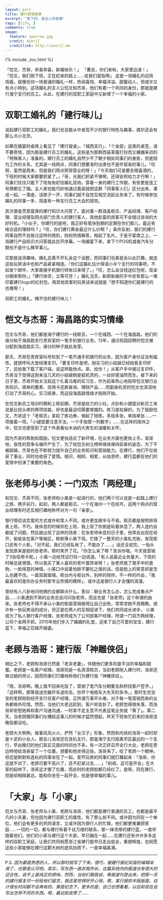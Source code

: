 ```yaml
---
layout: post
title: 建行爱情故事
excerpt: "笔下的，身边人的故事"
tags: [life, ]
comments: true
image:
  feature: sparrow.jpg
  credit: Azeril
  creditlink: http://azeril.me
---
```


{% include _toc.html %}

「恺文、杰哥，恭喜恭喜，新婚快乐！」
「曹总，你们来啦，大家里边请！」
「恺文，我们刚下班，正在赶来的路上……给我们留饭啊」
这是一场婚礼的迎宾场面，就像任何一场普通的婚礼一样，热闹喜悦、幸福洋溢、甜蜜动人，但或许又有点小特别。这场婚礼的主人公恺文和杰哥，他们有着一个共同的身份，那就是建行海宁支行的员工。从此，在建行的双职工家庭中又新增了一个幸福的小家。


# 双职工婚礼的「建行味儿」

说起建行双职工的婚礼，我们也总能从中发现不少的银行特色与趣事，偶尔还会有那么点小无奈。

如果在婚宴的桌席上看见了「建行留桌」、「城西支行」、「个金部」这类的桌签，请不要奇怪，因为那是建行员工的婚礼，这些是为那群西装革履打扮而又姗姗来迟的「特殊客人」准备的。建行员工的婚礼自然少不了朝夕相处同事们的身影，但是因为工作的关系，尤其是一线网点，同事们想要准时出席也不是件容易的事儿。「哎呀，虽然是周末，但是我们网点照常营业的呀！」「今天咱们可是要去喝喜酒的，下班的时候大家都要抓紧了。」「哥，光我们抓紧不够啊，还得安邦给力才行啊！」同事们往往只能下了班匆匆赶往婚礼现场，穿着一身的建行工作服，有些更是连工号牌都忘了摘。主人家也能巧妙地通过着装就把这群「同事客人们」区分出来，凑成一起。一落座，话匣子一开，同事们就不自觉互相交流起业务来了。有时候参加婚礼的同事一多，简直有一种支行员工大会的错觉。

其次便是贯穿宴席的建行知识大问答了。面对着一群涵盖柜员、产品经理、客户经理、营业经理及网点部门负责人的建行客人，其他赴宴的宾客可不会错过咨询的大好时机。「小伙子，你建行的是吧，我正好有笔快到期的定期在你们那儿，最近有啥合适的理财吗？」「哎，你们建行黄金最近什么价啊？」条件反射，我们的建行同事自然不会放过这样的商机，纷纷热情解答，掏起了名片。于是乎宴席之上，一场建行产品知识大问答就此拉开序幕。一场婚宴下来，拿下个POS机或者汽车分期也不是什么稀罕事儿。

花絮放送添趣味。婚礼总离不开礼金这个话题，而同事们也甚是会以此打趣，就连这些玩笑话中也和产品紧紧相连。「你们这婚礼估计得请小半个支行的同事吧，不如发个邮件，大家直接手机银行转账过来得了。」「哎，怎么会没钱送红包呢，现金分期来帮你。」「建行快贷，立等可贷！」婚礼当天，新郎新娘的手中总有那么一堆印着建行logo的红封包，用其他宾客的玩笑话来说就是「想不知道你们是建行的也难啊！」 

双职工的婚礼，掩不住的建行味儿！

# 恺文与杰哥：海昌路的实习情缘

恺文与杰哥，他们都是海宁建行的一线柜员，一个在城西、一个在海昌路。他们的缘分始于海昌路支行贵宾室的一笔手机银行业务。13年，通过校园招聘的恺文被分配到海昌路实习，缘分的种子就此发芽。

那天，杰哥在贵宾室叫号轮到了一笔开通手机银行的业务，因为客户身份证没有磁性，就想呼叫大堂经理复印。「要复印件是吧，刚实习的小姑娘已经给我复印好了，还给我下载了客户端，说这样能快点。来，给你！」从客户手中接过复印件，杰哥当下觉得这刚来没几天的小姑娘倒是挺机灵的，一丝好感油然而生。接下来的日子里，杰哥开始关注起这个扎着马尾的实习生，作为前辈热心地指导恺文银行业务知识，填单的要素、信用卡还款查询、理财产品……而勤奋机灵的恺文也深深地打动了杰哥的心。实习结束，而这段海昌路情缘才刚刚开始。

在恺文新员工培训时期和上柜初期，杰哥是给力的小灶。点钞和小键盘对新员工来说是比较头疼的两项技能，却也是最迫切需要掌握的。练习是枯燥的，为了鼓励恺文，杰哥这个「老柜员」拿起了练功券，做起了陪练，多指多张，单指单张……一项接着一项。「小键盘要注意手法，一个手指管一列数字」……在这样的陪伴之中，恺文也感受到了这个外表看似木讷的大男生的温暖和关怀。

因为杰哥的帮助和鼓励，恺文更快适应了新环境，在业务方面也更快上手。渐渐地，良性的竞争与循环产生了，为了给恺文树立榜样继续保持前辈的姿态，为了不被超越，杰哥也在不断努力提升自己的业务知识和营销能力。在建行，他们不仅收获了事业，同时也收获了爱情。相识、相知、相爱，从始至终，建行蓝都在他们的爱情中扮演了重要的角色。

# 张老师与小美：一门双杰「两经理」

和恺文、杰哥不同，张老师和小美是一起进行的，他们两个可以说是一起踏上建行之旅、携手前行。起初，两人都是柜员，一个在海州一个在经开。这两个网点的营业经理有时还互相打趣地称呼对方一句「亲家」。

银行情侣谈恋爱的方式或许和常人不同，或许更加艰辛与不易。柜员都是按照排班表上班，不巧，我休息的时候你在上班，我上班了你倒是轮着休息了，两人连约会都成了问题。然后就出现了这样的场景：在张老师休息的日子里，他常会出现在经开，偷偷坐在客户等候区，默默等小美下班。忙碌了一整天的小美轧完账，发现柜口还有个人影，「对不起，我们已经轧帐了，不能办了……」话还没说完，一抬头发现原来是她的张老师，顿时笑开了花。「你怎么来了呀？告诉你哦，今天我营销了3张信用卡呢。」小美一边给凭证打码一边说道。「有人说最近业务量大，下班的时候总是很饿，所以我买了某人喜欢的老叶蛋饼来呀！」张老师晃了晃手中的食物，一脸得意的神情。小美口中说着怕胖不要吃之类的话，但是脸上的笑意却是怎么也藏不住。一面双层玻璃，柜台内与柜台外，别样的陪伴，不一样的约会，「我最喜欢的是你办业务时那专业热情的模样」，或许这是银行人才会懂的浪漫。

曾经有人八卦地问他俩约会都聊点什么，答曰：聊业务怎么办，怎么完成重点产品……小美遇到不熟的业务总会问问张老师，而这也是「张老师」这个称谓的由来。张老师也不得不承认小美的柜面营销做得比自己出色，常常求她不吝赐教。或许有一些玩笑话的成分，但正是在两人的互相促进下，他们共同成长进步。
小美成为了私人银行客户经理，张老师成为了公司部客户经理，所谓一门双杰两经理，公司个金两手抓。2015年他们步入了婚姻的礼堂，迎来了自己可爱的宝宝，建行蓝下，幸福之花越开越盛。

# 老顾与浩哥：建行版「神雕侠侣」

相比之下，老顾和浩哥已然是「老夫老妻」，伴随他们更多的是平淡的幸福和甜蜜。老顾是一名客户经理，浩哥则是一名资深柜员，当初老顾刚入建行时，浩哥还做过她的师父，因而同事们打趣地称他们为建行版「神雕侠侣」。

「喂，浩哥啊，晚上我不回来吃饭了，营销了笔汽车分期要去斜桥找客户签字。」「这样啊，那等我送完箱开车送你去，你开个电瓶车大冬天的多冷。」那时生完宝宝的老顾刚到经开支行任客户经理，正所谓万事开头难，对于每一笔营销而来的业务都格外珍惜。然而，当他们大老远赶到，客户却变卦了。老顾觉得很失落，而浩哥却安慰她再和客户沟通沟通，一时拿不定主意不代表这笔业务就「黄了」。第二天，当老顾跟同事们吐槽起这事儿的时候才猛然想起，昨天下班匆忙赶来的浩哥连晚饭都没吃。

老顾大大咧咧，做事风风火火，俨然「女汉子」形象，然而和内敛的浩哥一起时却是十足的小女人。那会儿浩哥还在连杭支行，那是海宁支行距离市区最远的一个支行，早出晚归的他们其实见面的时间也不多。有一次正好召开全行大会，老顾在旁边特地给浩哥留了一个位置，想要和他坐得近些。浩哥来了，给了老顾一个眼神，但还是默默和连杭的同事坐在了一起。爱开玩笑的同事们就打趣起来：「浩哥，你这就不对了，老顾可要不高兴了，还不赶紧过去……」「别闹，这可是开会」在大家的起哄下，浩哥这才挪了位置，而此时的老顾脸都已经红了。是呀，同在建行，但是却相隔甚远，能和你坐在一起开会，也是很幸福的事儿。

# 「大家」与「小家」

恺文与杰哥、张老师与小美、老顾与浩哥，他们都是建行普通的员工，也都是最平凡的小夫妻，但也因为建行双职工的属性，有了那么些不同。或许因为同在一个单位，他们会有更多的共同语言，又或许因为银行人的忙碌，他们都更难兼顾家庭……一切的一切，都与建行有着千丝万缕的联系，那一抹浓厚的建行蓝，一直伴随着他们。他们的小家与建行这个大家，早已融在一起……在建行还有许许多多这样的双职工家庭，让我们共同祝愿浙江省建行能早日走出低谷，重塑辉煌，也祝愿这些小家能够在建行这颗大树的遮风挡雨下，一直幸福美满。

***

P.S. *因为都是熟悉的人，所以那时就写了下来。很巧，被建行报纪实版的编辑采用了，也算是认可吧。其实，写东西一直非我所长，这篇系统内的报道也有很大的迎合性，说不上是纯正的原味。然而，当他们跟我说，等报道刊登出来，把那一天的建行报复印一份给他们留念，我还是觉得好开心呀。嗯，某行报的半版版面，估计很长时间都不会再有的，算是纪念下，更多的是，自己也想看看，以后和现在会写出怎样不同的东西。嗯，最近脸皮厚了……*
